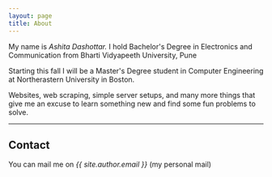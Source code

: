 ```yaml
---
layout: page
title: About
---
```


My name is
<i title="&#x283;i&#x2D0;r&#x283; z&#x26A;bbu&#x2D0;">
  Ashita Dashottar.
</i>
I hold  Bachelor's Degree in Electronics and Communication from Bharti Vidyapeeth University, Pune

Starting this fall I will be a Master's Degree student in Computer Engineering at Northerastern University in Boston.

Websites, web scraping, simple server setups, and many more things that give me an excuse to learn something new and find some fun problems to solve.


<!---
<img
  src="{{ site.baseurl }}/public/approximate.gif"
  title="Demon Cat"
  alt="I have approximate knowledge of many things"
  style="width: 90%; margin-left: 5%"
/>
-->
---

## Contact
You can mail me on *{{ site.author.email }}* (my personal mail) 
<!--- or on *{{ site.author.email2 }}* (my university mail).
-->